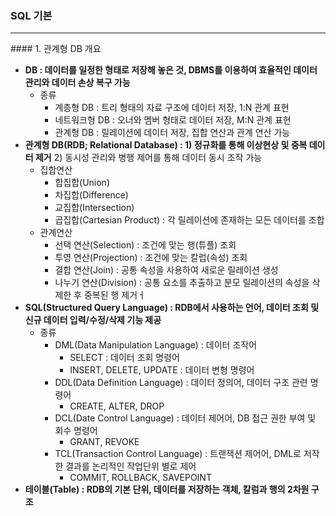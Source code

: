 ### SQL 기본

<hr>
#### 1. 관계형 DB 개요

- **DB : 데이터를 일정한 형태로 저장해 놓은 것, DBMS를 이용하여 효율적인 데이터 관리와 데이터 손상 복구 가능**
  - 종류
    - 계층형 DB : 트리 형태의 자료 구조에 데이터 저장, 1:N 관계 표현
    - 네트워크형 DB : 오너와 멤버 형태로 데이터 저장, M:N 관계 표현
    - 관계형 DB : 릴레이션에 데이터 저장, 집합 연산과 관계 연산 가능
- **관계형 DB(RDB; Relational Database) : 1) 정규화를 통해 이상현상 및 중복 데이터 제거** 2) 동시성 관리와 병행 제어를 통해 데이터 동시 조작 가능
  - 집합연산
    - 합집합(Union)
    - 차집합(Difference)
    - 교집합(Intersection)
    - 곱집합(Cartesian Product) : 각 릴레이션에 존재하는 모든 데이터를 조합
  - 관계연산
    - 선택 연산(Selection) : 조건에 맞는 행(튜플) 조회
    - 투영 연산(Projection) : 조건에 맞는 칼럽(속성) 조회
    - 결합 연산(Join) : 공통 속성을 사용하여 새로운 릴레이션 생성
    - 나누기 연산(Division) : 공통 요소를 추출하고 분모 릴레이션의 속성을 삭제한 후 중복된 행 제거ㅓ
- **SQL(Structured Query Language) : RDB에서 사용하는 언어, 데이터 조회 및 신규 데이터 입력/수정/삭제 기능 제공**
  - 종류
    - DML(Data Manipulation Language) : 데이터 조작어
      - SELECT : 데이터 조회 명령어
      - INSERT, DELETE, UPDATE : 데이터 변형 명령어
    - DDL(Data Definition Language) : 데이터 정의어, 데이터 구조 관련 명령어
      - CREATE, ALTER, DROP
    - DCL(Date Control Language) : 데이터 제어어, DB 접근 권한 부여 및 회수 명령어
      - GRANT, REVOKE
    - TCL(Transaction Control Language) : 트랜잭션 제어어, DML로 저작한 결과를 논리적인 작업단위 별로 제어
      - COMMIT, ROLLBACK, SAVEPOINT
- **테이블(Table) : RDB의 기본 단위, 데이터를 저장하는 객체, 칼럼과 행의 2차원 구조**
